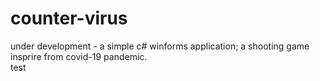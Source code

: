# counter-virus
under development - a simple c# winforms application; a shooting game insprire from covid-19 pandemic.
<br>
test